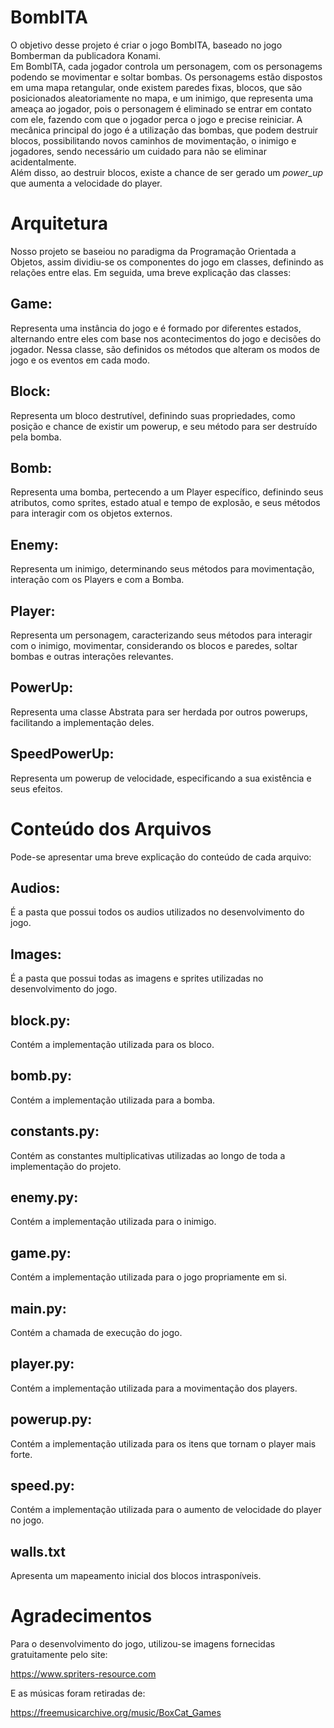 # BombITA

O objetivo desse projeto é criar o jogo BombITA, baseado no jogo Bomberman da publicadora Konami.  
Em BombITA, cada jogador controla um personagem, com os personagems podendo se movimentar e soltar bombas. Os personagems estão dispostos em uma mapa retangular, onde 
existem paredes fixas, blocos, que são posicionados aleatoriamente no mapa, e um inimigo, que representa uma ameaça ao jogador, pois o personagem é eliminado
se entrar em contato com ele, fazendo com que o jogador perca o jogo e precise reiniciar.
A mecânica principal do jogo é a utilização das bombas, que podem destruir blocos, possibilitando novos caminhos de movimentação, o inimigo e jogadores, sendo necessário 
um cuidado para não se eliminar acidentalmente.  
Além disso, ao destruir blocos, existe a chance de ser gerado um _power_up_ que aumenta a velocidade do player.

# Arquitetura

Nosso projeto se baseiou no paradigma da Programação Orientada a Objetos, assim dividiu-se os componentes do jogo em classes, definindo as relações entre elas. Em seguida, uma breve explicação das classes:

## Game:  
  Representa uma instância do jogo e é formado por diferentes estados, alternando entre eles com base nos acontecimentos do jogo e decisões do jogador. Nessa classe, são definidos os métodos que alteram os modos de jogo e os eventos em cada modo.  
  
## Block:  
  Representa um bloco destrutível, definindo suas propriedades, como posição e chance de existir um powerup, e seu método para ser destruído pela bomba.  
  
## Bomb:  
  Representa uma bomba, pertecendo a um Player específico, definindo seus atributos, como sprites, estado atual e tempo de explosão, e seus métodos para interagir com os objetos externos.
  
## Enemy:  
  Representa um inimigo, determinando seus métodos para movimentação, interação com os Players e com a Bomba.
  
## Player:  
  Representa um personagem, caracterizando seus métodos para interagir com o inimigo, movimentar, considerando os blocos e paredes, soltar bombas e outras interações relevantes.
  
## PowerUp:  
  Representa uma classe Abstrata para ser herdada por outros powerups, facilitando a implementação deles.
  
## SpeedPowerUp:  
  Representa um powerup de velocidade, especificando a sua existência e seus efeitos.
  
# Conteúdo dos Arquivos
Pode-se apresentar uma breve explicação do conteúdo de cada arquivo:

## Audios:
  É a pasta que possui todos os audios utilizados no desenvolvimento do jogo.
  
## Images:
  É a pasta que possui todas as imagens e sprites utilizadas no desenvolvimento do jogo.
  
## block.py:
  Contém a implementação utilizada para os bloco.
  
## bomb.py:
  Contém a implementação utilizada para a bomba.
  
## constants.py:
  Contém as constantes multiplicativas utilizadas ao longo de toda a implementação do projeto.
  
## enemy.py:
  Contém a implementação utilizada para o inimigo.
  
 ## game.py:
  Contém a implementação utilizada para o jogo propriamente em si.
  
 ## main.py:
  Contém a chamada de execução do jogo.
  
 ## player.py:
  Contém a implementação utilizada para a movimentação dos players.
  
 ## powerup.py:
  Contém a implementação utilizada para os itens que tornam o player mais forte.
  
 ## speed.py:
  Contém a implementação utilizada para o aumento de velocidade do player no jogo.
  
 ## walls.txt
   Apresenta um mapeamento inicial dos blocos intrasponíveis.
  


# Agradecimentos

Para o desenvolvimento do jogo, utilizou-se imagens fornecidas gratuitamente pelo site:  

https://www.spriters-resource.com  

E as músicas foram retiradas de:  

https://freemusicarchive.org/music/BoxCat_Games  
